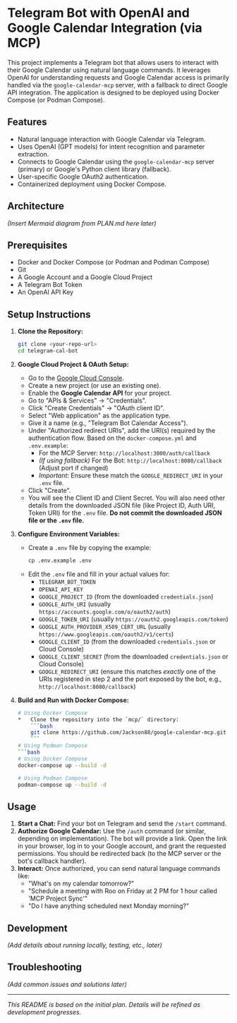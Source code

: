 # Telegram Bot with OpenAI and Google Calendar Integration (via MCP)

This project implements a Telegram bot that allows users to interact with their Google Calendar using natural language commands. It leverages OpenAI for understanding requests and Google Calendar access is primarily handled via the `google-calendar-mcp` server, with a fallback to direct Google API integration. The application is designed to be deployed using Docker Compose (or Podman Compose).

## Features

*   Natural language interaction with Google Calendar via Telegram.
*   Uses OpenAI (GPT models) for intent recognition and parameter extraction.
*   Connects to Google Calendar using the `google-calendar-mcp` server (primary) or Google's Python client library (fallback).
*   User-specific Google OAuth2 authentication.
*   Containerized deployment using Docker Compose.

## Architecture

*(Insert Mermaid diagram from PLAN.md here later)*

## Prerequisites

*   Docker and Docker Compose (or Podman and Podman Compose)
*   Git
*   A Google Account and a Google Cloud Project
*   A Telegram Bot Token
*   An OpenAI API Key

## Setup Instructions

1.  **Clone the Repository:**
    ```bash
    git clone <your-repo-url>
    cd telegram-cal-bot
    ```

2.  **Google Cloud Project & OAuth Setup:**
    *   Go to the [Google Cloud Console](https://console.cloud.google.com/).
    *   Create a new project (or use an existing one).
    *   Enable the **Google Calendar API** for your project.
    *   Go to "APIs & Services" -> "Credentials".
    *   Click "Create Credentials" -> "OAuth client ID".
    *   Select "Web application" as the application type.
    *   Give it a name (e.g., "Telegram Bot Calendar Access").
    *   Under "Authorized redirect URIs", add the URI(s) required by the authentication flow. Based on the `docker-compose.yml` and `.env.example`:
        *   For the MCP Server: `http://localhost:3000/auth/callback`
        *   *(If using fallback)* For the Bot: `http://localhost:8080/callback` (Adjust port if changed)
        *   *Important:* Ensure these match the `GOOGLE_REDIRECT_URI` in your `.env` file.
    *   Click "Create".
    *   You will see the Client ID and Client Secret. You will also need other details from the downloaded JSON file (like Project ID, Auth URI, Token URI) for the `.env` file. **Do not commit the downloaded JSON file or the `.env` file.**

3.  **Configure Environment Variables:**
    *   Create a `.env` file by copying the example:
        ```bash
        cp .env.example .env
        ```
    *   Edit the `.env` file and fill in your actual values for:
        *   `TELEGRAM_BOT_TOKEN`
        *   `OPENAI_API_KEY`
        *   `GOOGLE_PROJECT_ID` (from the downloaded `credentials.json`)
        *   `GOOGLE_AUTH_URI` (usually `https://accounts.google.com/o/oauth2/auth`)
        *   `GOOGLE_TOKEN_URI` (usually `https://oauth2.googleapis.com/token`)
        *   `GOOGLE_AUTH_PROVIDER_X509_CERT_URL` (usually `https://www.googleapis.com/oauth2/v1/certs`)
        *   `GOOGLE_CLIENT_ID` (from the downloaded `credentials.json` or Cloud Console)
        *   `GOOGLE_CLIENT_SECRET` (from the downloaded `credentials.json` or Cloud Console)
        *   `GOOGLE_REDIRECT_URI` (ensure this matches *exactly* one of the URIs registered in step 2 and the port exposed by the bot, e.g., `http://localhost:8080/callback`)

4.  **Build and Run with Docker Compose:**
    ```bash
    # Using Docker Compose
    *   Clone the repository into the `mcp/` directory:
        ```bash
        git clone https://github.com/Jackson88/google-calendar-mcp.git mcp
        ```
    # Using Podman Compose
    ```bash
    # Using Docker Compose
    docker-compose up --build -d

    # Using Podman Compose
    podman-compose up --build -d
    ```

## Usage

1.  **Start a Chat:** Find your bot on Telegram and send the `/start` command.
2.  **Authorize Google Calendar:** Use the `/auth` command (or similar, depending on implementation). The bot will provide a link. Open the link in your browser, log in to your Google account, and grant the requested permissions. You should be redirected back (to the MCP server or the bot's callback handler).
3.  **Interact:** Once authorized, you can send natural language commands like:
    *   "What's on my calendar tomorrow?"
    *   "Schedule a meeting with Roo on Friday at 2 PM for 1 hour called 'MCP Project Sync'"
    *   "Do I have anything scheduled next Monday morning?"

## Development

*(Add details about running locally, testing, etc., later)*

## Troubleshooting

*(Add common issues and solutions later)*

---

*This README is based on the initial plan. Details will be refined as development progresses.*